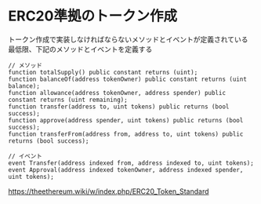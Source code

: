 # ERC20準拠のトークン作成

トークン作成で実装しなければならないメソッドとイベントが定義されている
最低限、下記のメソッドとイベントを定義する

```
// メソッド
function totalSupply() public constant returns (uint);
function balanceOf(address tokenOwner) public constant returns (uint balance);
function allowance(address tokenOwner, address spender) public constant returns (uint remaining);
function transfer(address to, uint tokens) public returns (bool success);
function approve(address spender, uint tokens) public returns (bool success);
function transferFrom(address from, address to, uint tokens) public returns (bool success);

// イベント
event Transfer(address indexed from, address indexed to, uint tokens);
event Approval(address indexed tokenOwner, address indexed spender, uint tokens);
```

https://theethereum.wiki/w/index.php/ERC20_Token_Standard
